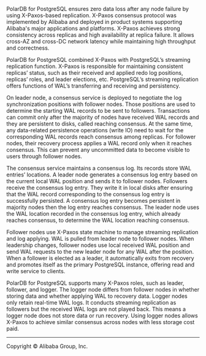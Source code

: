 PolarDB for PostgreSQL ensures zero data loss after any node failure by using X-Paxos-based replication. X-Paxos consensus protocol was implemented by Alibaba and deployed in product systems supporting Alibaba's major applications and platforms.  X-Paxos achieves strong consistency across replicas and high availability at replica failure. It allows cross-AZ and cross-DC network latency while maintaining high throughput and correctness. 

PolarDB for PostgreSQL combined X-Paxos with PostgreSQL’s streaming replication function. X-Paxos is responsible for maintaining consistent replicas’ status, such as their received and applied redo log positions, replicas’ roles, and leader elections, etc. PostgreSQL’s streaming replication offers functions of WAL’s transferring and receiving and persistency. 

On leader node, a consensus service is deployed to negotiate the log synchronization positions with follower nodes.  Those positions are used to determine the starting WAL records to be sent to followers. Transactions can commit only after the majority of nodes have received WAL records and they are persistent to disks, called reaching consensus. At the same time, any data-related persistence operations (write IO) need to wait for the corresponding WAL records reach consensus among replicas. For follower nodes, their recovery process applies a WAL record only when it reaches consensus. This can prevent any uncommitted data to become visible to users through follower nodes. 

The consensus service maintains a consensus log. Its records store WAL entries’ locations. A leader node generates a consensus log entry based on the current local WAL position and sends it to follower nodes. Followers receive the consensus log entry. They write it in local disks after ensuring that the WAL record corresponding to the consensus log entry is successfully persisted. A consensus log entry becomes persistent in majority nodes then the log entry reaches consensus. The leader node uses the WAL location recorded in the consensus log entry, which already reaches consensus, to determine the WAL location reaching consensus. 

Follower nodes use X-Paxos state machine to manage streaming replication and log applying. WAL is pulled from leader node to follower nodes. When leadership changes, follower nodes use local received WAL position and send WAL requests to the new leader node for any WAL after the position. When a follower is elected as a leader, it automatically exits from recovery and promotes itself as the primary PostgreSQL instance, offering read and write service to clients.

PolarDB for PostgreSQL supports many X-Paxos roles, such as leader, follower, and logger. The logger node differs from follower nodes in whether storing data and whether applying WAL to recovery data. Logger nodes only retain real-time WAL logs. It conducts streaming replication as followers but the received WAL logs are not played back. This means a logger node does not store data or run recovery.  Using logger nodes allows X-Paxos to achieve similar consensus across nodes with less storage cost paid. 

___

Copyright © Alibaba Group, Inc.
